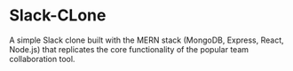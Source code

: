# Slack-CLone
A simple Slack clone built with the MERN stack (MongoDB, Express, React, Node.js) that replicates the core functionality of the popular team collaboration tool. 
